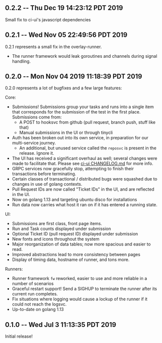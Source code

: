 ## 0.2.2 -- Thu Dec 19 14:23:12 PDT 2019

Small fix to ci-ui's javascript dependencies

## 0.2.1 -- Wed Nov 05 22:49:56 PDT 2019

0.2.1 represents a small fix in the overlay-runner.

- The runner framework would leak goroutines and channels during signal handling.

## 0.2.0 -- Mon Nov 04 2019 11:18:39 PDT 2019

0.2.0 represents a lot of bugfixes and a few large features:

Core:

- Submissions! Submissions group your tasks and runs into a single item that
  corresponds for the submission of the test in the first place. Submissions
  come from:
  - A POST to hooksvc from github (pull request, branch push, stuff like that)
  - Manual submissions in the UI or through tinycli
- Auth has been broken out into its own service, in preparation for our multi-service journey.
  - An additional, but unused service called the `reposvc` is present in the release. Ignore it.
- The UI has received a significant overhaul as well; several changes were made
  to facilitate that. Please see [ci-ui CHANGELOG.md](https://github.com/tinyci/ci-ui/blob/master/CHANGELOG.md)
  for more info.
- GRPC services now gracefully stop, attempting to finish their transactions
  before terminating.
- Certain classes of transactional / distributed bugs were squashed due to
  changes in use of golang contexts.
- Pull Request IDs are now called "Ticket IDs" in the UI, and are reflected in the UI.
- Now on golang 1.13 and targeting ubuntu disco for installations
- Run data now carries what host it ran on if it has entered a running state.

UI:

- Submissions are first class, front page items.
- Run and Task counts displayed under submission
- Optional Ticket ID (pull request ID) displayed under submission
- New fonts and icons throughout the system
- Major reorganization of data tables; now more spacious and easier to read.
- Improved abstractions lead to more consistency between pages
- Display of timing data, hostname of runner, and tons more.

Runners:

- Runner framework `fw` reworked, easier to use and more reliable in a number of scenarios
- Graceful restart support! Send a SIGHUP to terminate the runner after its current run completes.
- Fix situations where logging would cause a lockup of the runner if it could not reach the logsvc.
- Up-to-date on golang 1.13

## 0.1.0 -- Wed Jul 3 11:13:35 PDT 2019

Initial release!
